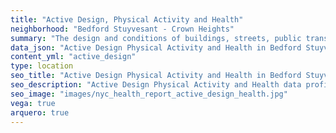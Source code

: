 ```yaml
---
title: "Active Design, Physical Activity and Health"
neighborhood: "Bedford Stuyvesant - Crown Heights"
summary: "The design and conditions of buildings, streets, public transportation and parks influence physical activity, use of active transportation and other healthy behavior. A neighborhood's features can also impact the safety of its residents."
data_json: "Active Design Physical Activity and Health in Bedford Stuyvesant - Crown Heights"
content_yml: "active_design"
type: location
seo_title: "Active Design Physical Activity and Health in Bedford Stuyvesant - Crown Heights"
seo_description: "Active Design Physical Activity and Health data profile for the Bedford Stuyvesant - Crown Heights neighborhood of NYC."
seo_image: "images/nyc_health_report_active_design_health.jpg"
vega: true
arquero: true
---
```

